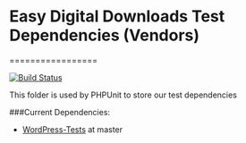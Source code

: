# Easy Digital Downloads Test Dependencies (Vendors)

=================

[![Build Status](https://secure.travis-ci.org/pippinsplugins/Easy-Digital-Downloads.png?branch=master)](http://travis-ci.org/pippinsplugins/Easy-Digital-Downloads)

This folder is used by PHPUnit to store our test dependencies

###Current Dependencies:

* [WordPress-Tests](github.com/sunnyratilal/WordPress-Tests) at master